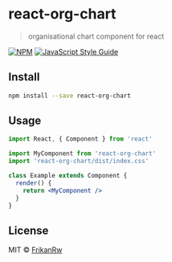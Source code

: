 # react-org-chart

> organisational chart component for react

[![NPM](https://img.shields.io/npm/v/react-org-chart.svg)](https://www.npmjs.com/package/react-org-chart) [![JavaScript Style Guide](https://img.shields.io/badge/code_style-standard-brightgreen.svg)](https://standardjs.com)

## Install

```bash
npm install --save react-org-chart
```

## Usage

```jsx
import React, { Component } from 'react'

import MyComponent from 'react-org-chart'
import 'react-org-chart/dist/index.css'

class Example extends Component {
  render() {
    return <MyComponent />
  }
}
```

## License

MIT © [FrikanRw](https://github.com/FrikanRw)
